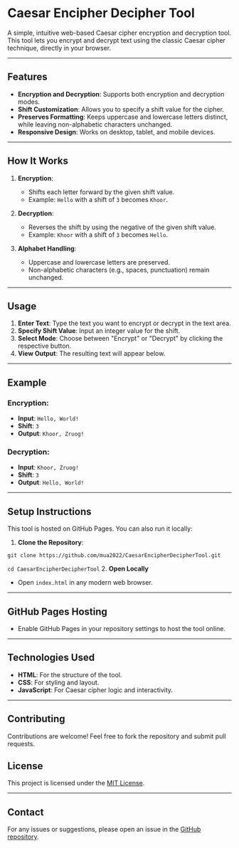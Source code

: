 # Caesar Encipher Decipher Tool

A simple, intuitive web-based Caesar cipher encryption and decryption tool. This tool lets you encrypt and decrypt text using the classic Caesar cipher technique, directly in your browser.

---

## Features
- **Encryption and Decryption**: Supports both encryption and decryption modes.
- **Shift Customization**: Allows you to specify a shift value for the cipher.
- **Preserves Formatting**: Keeps uppercase and lowercase letters distinct, while leaving non-alphabetic characters unchanged.
- **Responsive Design**: Works on desktop, tablet, and mobile devices.

---

## How It Works
1. **Encryption**:
   - Shifts each letter forward by the given shift value.
   - Example: `Hello` with a shift of `3` becomes `Khoor`.

2. **Decryption**:
   - Reverses the shift by using the negative of the given shift value.
   - Example: `Khoor` with a shift of `3` becomes `Hello`.

3. **Alphabet Handling**:
   - Uppercase and lowercase letters are preserved.
   - Non-alphabetic characters (e.g., spaces, punctuation) remain unchanged.

---

## Usage
1. **Enter Text**: Type the text you want to encrypt or decrypt in the text area.
2. **Specify Shift Value**: Input an integer value for the shift.
3. **Select Mode**: Choose between "Encrypt" or "Decrypt" by clicking the respective button.
4. **View Output**: The resulting text will appear below.

---

## Example
### Encryption:
- **Input**: `Hello, World!`
- **Shift**: `3`
- **Output**: `Khoor, Zruog!`

### Decryption:
- **Input**: `Khoor, Zruog!`
- **Shift**: `3`
- **Output**: `Hello, World!`

---

## Setup Instructions
This tool is hosted on GitHub Pages. You can also run it locally:

1. **Clone the Repository**:
   
  ` git clone https://github.com/mua2022/CaesarEncipherDecipherTool.git `

   `cd CaesarEncipherDecipherTool`
2. **Open Locally**
- Open `index.html` in any modern web browser.

---

## GitHub Pages Hosting
- Enable GitHub Pages in your repository settings to host the tool online.

---

## Technologies Used
- **HTML**: For the structure of the tool.
- **CSS**: For styling and layout.
- **JavaScript**: For Caesar cipher logic and interactivity.

---

## Contributing
Contributions are welcome! Feel free to fork the repository and submit pull requests.

## License
This project is licensed under the [MIT License](LICENSE).

---

## Contact
For any issues or suggestions, please open an issue in the [GitHub repository](https://github.com/mua2022/CaesarEncipherDecipherTool).
